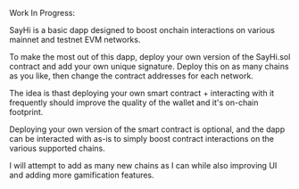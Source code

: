 Work In Progress:

SayHi is a basic dapp designed to boost onchain interactions on various mainnet and testnet EVM networks.

To make the most out of this dapp, deploy your own version of the SayHi.sol contract and add your own unique signature.  Deploy this on as many chains as you like, then change the contract addresses for each network.  

The idea is thast deploying your own smart contract + interacting with it frequently should improve the quality of the wallet and it's on-chain footprint.

Deploying your own version of the smart contract is optional, and the dapp can be interacted with as-is to simply boost contract interactions on the various supported chains.

I will attempt to add as many new chains as I can while also improving UI and adding more gamification features. 
